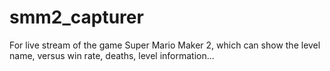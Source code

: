 # smm2_capturer
For live stream of the game Super Mario Maker 2, which can show the level name, versus win rate, deaths, level information...
